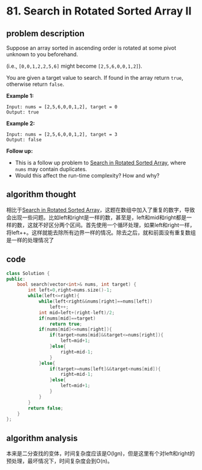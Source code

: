 # 81. Search in Rotated Sorted Array II

## problem description

Suppose an array sorted in ascending order is rotated at some pivot unknown to you beforehand.

\(i.e., `[0,0,1,2,2,5,6]` might become `[2,5,6,0,0,1,2]`\).

You are given a target value to search. If found in the array return `true`, otherwise return `false`.

**Example 1:**

```text
Input: nums = [2,5,6,0,0,1,2], target = 0
Output: true
```

**Example 2:**

```text
Input: nums = [2,5,6,0,0,1,2], target = 3
Output: false
```

**Follow up:**

* This is a follow up problem to [Search in Rotated Sorted Array](https://leetcode.com/problems/search-in-rotated-sorted-array/description/), where `nums` may contain duplicates.
* Would this affect the run-time complexity? How and why?

## algorithm thought

相比于[Search in Rotated Sorted Array](https://kongchengzhuge.gitbook.io/leetcode/33.-search-in-rotated-sorted-array)，这题在数组中加入了重复的数字，导致会出现一些问题。比如left和right是一样的数，甚至是，left和mid和right都是一样的数，这就不好区分两个区间。首先使用一个循环处理，如果left和right一样，将left++。这样就能去除所有边界一样的情况。除去之后，就和前面没有重复数组是一样的处理情况了

## code

```cpp
class Solution {
public:
    bool search(vector<int>& nums, int target) {
        int left=0,right=nums.size()-1;
        while(left<=right){
            while(left<right&&nums[right]==nums[left])
                left++;
            int mid=left+(right-left)/2;
            if(nums[mid]==target)
                return true;
            if(nums[mid]<=nums[right]){
                if(target>nums[mid]&&target<=nums[right]){
                    left=mid+1;
                }else{
                    right=mid-1;
                }
            }else{
                if(target>=nums[left]&&target<nums[mid]){
                    right=mid-1;
                }else{
                    left=mid+1;
                }
            }
        }
        return false;
    }
};
```

## algorithm analysis

本来是二分查找的变体，时间复杂度应该是O\(lgn\)，但是这里有个对left和right的预处理，最坏情况下，时间复杂度会到O\(n\)。


